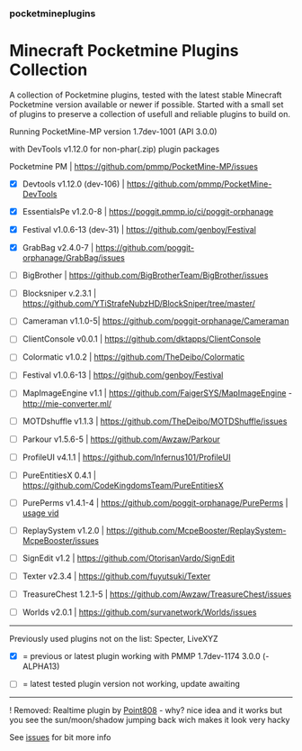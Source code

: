 ### pocketmineplugins

# Minecraft Pocketmine Plugins Collection

A collection of Pocketmine plugins, tested with the latest stable Minecraft Pocketmine version available or newer if possible.
Started with a small set of plugins to preserve a collection of usefull and reliable plugins to build on. 

Running PocketMine-MP version 1.7dev-1001 (API 3.0.0) 

with DevTools v1.12.0 for non-phar(.zip) plugin packages


Pocketmine PM | https://github.com/pmmp/PocketMine-MP/issues


- [x] Devtools v1.12.0 (dev-106) | https://github.com/pmmp/PocketMine-DevTools
- [x] EssentialsPe v1.2.0-8 | https://poggit.pmmp.io/ci/poggit-orphanage
- [x] Festival v1.0.6-13 (dev-31) | https://github.com/genboy/Festival 
- [x] GrabBag v2.4.0-7 | https://github.com/poggit-orphanage/GrabBag/issues


- [ ] BigBrother | https://github.com/BigBrotherTeam/BigBrother/issues
- [ ] Blocksniper v.2.3.1 | https://github.com/YTiStrafeNubzHD/BlockSniper/tree/master/
- [ ] Cameraman v1.1.0-5| https://github.com/poggit-orphanage/Cameraman
- [ ] ClientConsole v0.0.1 | https://github.com/dktapps/ClientConsole
- [ ] Colormatic v1.0.2 | https://github.com/TheDeibo/Colormatic
- [ ] Festival v1.0.6-13 | https://github.com/genboy/Festival 
- [ ] MapImageEngine v1.1 | https://github.com/FaigerSYS/MapImageEngine - http://mie-converter.ml/
- [ ] MOTDshuffle v1.1.3 | https://github.com/TheDeibo/MOTDShuffle/issues
- [ ] Parkour v1.5.6-5 | https://github.com/Awzaw/Parkour
- [ ] ProfileUI v4.1.1 | https://github.com/Infernus101/ProfileUI
- [ ] PureEntitiesX 0.4.1 | https://github.com/CodeKingdomsTeam/PureEntitiesX
- [ ] PurePerms v1.4.1-4 | https://github.com/poggit-orphanage/PurePerms | [usage vid](https://youtu.be/v19TSITGxF4)
- [ ] ReplaySystem v1.2.0 | https://github.com/McpeBooster/ReplaySystem-McpeBooster/issues
- [ ] SignEdit v1.2 | https://github.com/OtorisanVardo/SignEdit
- [ ] Texter v2.3.4 | https://github.com/fuyutsuki/Texter
- [ ] TreasureChest 1.2.1-5 | https://github.com/Awzaw/TreasureChest/issues
- [ ] Worlds v2.0.1 | https://github.com/survanetwork/Worlds/issues

---
Previously used plugins not on the list: Specter, LiveXYZ

- [x] = previous or latest plugin working with PMMP 1.7dev-1174 3.0.0 (-ALPHA13) 
- [ ] = latest tested plugin version not working, update awaiting


--- 

! Removed: Realtime plugin by [Point808](https://github.com/Point808/PMMP_Plugins/tree/master/RealTime/) - why? nice idea and it works but you see the sun/moon/shadow jumping back wich makes it look very hacky

See [issues](https://github.com/genboy/pocketmineplugins/issues) for bit more info 
